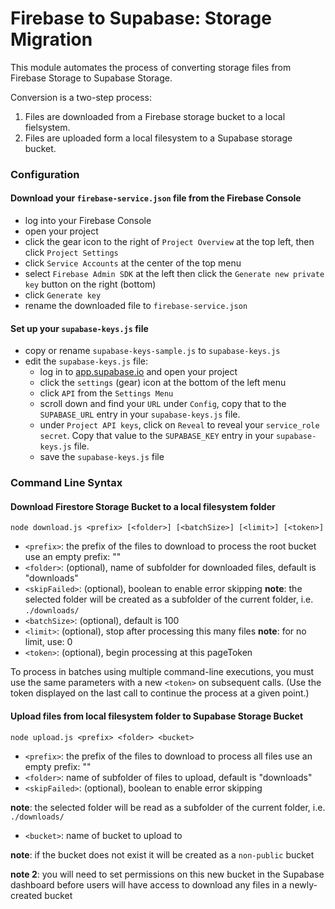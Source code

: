 # Firebase to Supabase: Storage Migration

This module automates the process of converting storage files from Firebase Storage to Supabase Storage.

Conversion is a two-step process:
1. Files are downloaded from a Firebase storage bucket to a local fielsystem.
2. Files are uploaded form a local filesystem to a Supabase storage bucket.

### Configuration

#### Download your `firebase-service.json` file from the Firebase Console
* log into your Firebase Console
* open your project
* click the gear icon to the right of `Project Overview` at the top left, then click `Project Settings`
* click `Service Accounts` at the center of the top menu
* select `Firebase Admin SDK` at the left then click the `Generate new private key` button on the right (bottom)
* click `Generate key`
* rename the downloaded file to `firebase-service.json`

#### Set up your `supabase-keys.js` file
* copy or rename `supabase-keys-sample.js` to `supabase-keys.js`
* edit the `supabase-keys.js` file:
    * log in to [app.supabase.io](https://app.supabase.io) and open your project
    * click the `settings` (gear) icon at the bottom of the left menu
    * click `API` from the `Settings Menu`
    * scroll down and find your `URL` under `Config`, copy that to the `SUPABASE_URL` entry in your `supabase-keys.js` file.
    * under `Project API keys`, click on `Reveal` to reveal your `service_role secret`. Copy that value to the `SUPABASE_KEY` entry in your `supabase-keys.js` file.
    * save the `supabase-keys.js` file

### Command Line Syntax

#### Download Firestore Storage Bucket to a local filesystem folder

`node download.js <prefix> [<folder>] [<batchSize>] [<limit>] [<token>]`

* `<prefix>`: the prefix of the files to download to process the root bucket use an empty prefix: ""
* `<folder>`: (optional), name of subfolder for downloaded files, default is "downloads"
* `<skipFailed>`: (optional), boolean to enable error skipping
**note**: the selected folder will be created as a subfolder of the current folder, i.e. `./downloads/`
* `<batchSize>`: (optional), default is 100
* `<limit>`: (optional), stop after processing this many files
**note**: for no limit, use: 0
* `<token>`: (optional), begin processing at this pageToken

To process in batches using multiple command-line executions, you must use the same parameters with a new `<token>` on subsequent calls.  (Use the token displayed on the last call to continue the process at a given point.)

#### Upload files from local filesystem folder to Supabase Storage Bucket

`node upload.js <prefix> <folder> <bucket>`
* `<prefix>`: the prefix of the files to download to process all files use an empty prefix: ""
* `<folder>`: name of subfolder of files to upload, default is "downloads"
* `<skipFailed>`: (optional), boolean to enable error skipping

**note**: the selected folder will be read as a subfolder of the current folder, i.e. `./downloads/`
* `<bucket>`: name of bucket to upload to

**note**: if the bucket does not exist it will be created as a `non-public` bucket

**note 2**: you will need to set permissions on this new bucket in the Supabase dashboard before users will have access to download any files in a newly-created bucket